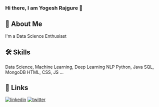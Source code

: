 ### Hi there, I am Yogesh Rajgure 👋 

## 🚀 About Me
I'm a Data Science Enthusiast

## 🛠 Skills
Data Science, Machine Learning, Deep Learning
NLP
Python, Java
SQL, MongoDB
HTML, CSS, JS ...

## 🔗 Links
[![linkedin](https://img.shields.io/badge/linkedin-0A66C2?style=for-the-badge&logo=linkedin&logoColor=white)](https://www.linkedin.com/in/yogeshrajgure/)
[![twitter](https://img.shields.io/badge/twitter-1DA1F2?style=for-the-badge&logo=twitter&logoColor=white)](https://twitter.com/RajgureYogesh)


<!--
**YogeshRajgure/YogeshRajgure** is a ✨ _special_ ✨ repository because its `README.md` (this file) appears on your GitHub profile.

Here are some ideas to get you started:

- 🔭 I’m currently working on ...
- 🌱 I’m currently learning ...
- 👯 I’m looking to collaborate on ...
- 🤔 I’m looking for help with ...
- 💬 Ask me about ...
- 📫 How to reach me: ...
- 😄 Pronouns: ...
- ⚡ Fun fact: ...
-->
